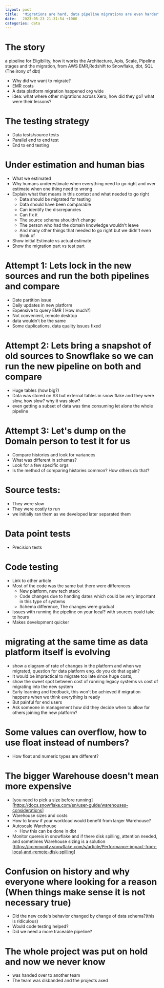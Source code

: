 ```yaml
---
layout: post
title:  "Migrations are hard, data pipeline migrations are even harder"
date:   2023-05-23 21:31:54 +1000
categories: data
---
```


# The story

a pipeline for Eligibility, how it works the Architecture, Apis, Scale, Pipeline stages
and the migration, from AWS EMR,Redshift to Snowflake, dbt, SQL
(The irony of dbt)
 - Why did we want to migrate?
 - EMR costs
 - A data platform migration happened org wide
 - idea: what where other migrations across Xero, how did they go? what were their lessons?
# The testing strategy

- Data tests/source tests
- Parallel end to end test
- End to end testing

# Under estimation and human bias
- What we estimated
- Why humans underestimate when everything need to go right and over estimate when one thing need to wrong 
- Explain what that means in this context and what needed to go right
    - Data should be migrated for testing
    - Data should have been comparable
    - Can identify the discrepancies
    - Can fix it
    - The source schema shouldn't change
    - The person who had the domain knowledge wouldn't leave
    - And many other things that needed to go right but we didn't even think of
- Show initial Estimate vs actual estimate
- Show the migration part vs test part

# Attempt 1: Lets lock in the new sources and run the both pipelines and compare
- Date partition issue
- Daily updates in new platform
- Expensive to query EMR ( How much?)
- Not convenient, remote desktop
- data wouldn't be the same 
- Some duplications, data quality issues fixed 

# Attempt 2: Lets bring a snapshot of old sources to Snowflake so we can run the new pipeline on both and compare
- Huge tables (how big?)
- Data was stored on S3 but external tables in snow flake and they were slow, how slow? why it was slow?
- even getting a subset of data was time consuming let alone the whole pipeline
# Attempt 3: Let's dump on the Domain person to test it for us
- Compare histories and look for variances
- What was different in schemas?
- Look for a few specific orgs
- Is the method of comparing histories common? How others do that?

# Source tests:
 - They were slow
 - They were costly to run
 - we initially ran them as we developed later separated them

# Data point tests
 - Precision tests 

# Code testing
- Link to other article
- Most of the code was the same but there were differences 
    - New platform, new tech stack
    - Code changes due to handing dates which could be very important in this type of systems 
    - Schema difference, The changes were gradual 
- Issues with running the pipeline on your local? with sources could take to hours
- Makes development quicker

# migrating at the same time as data platform itself is evolving 
- show a diagram of rate of changes in the platform and when we migrated, question for data platform eng. do you do that again?
- It would be impractical to migrate too late since huge costs, 
- show the sweet spot between cost of running legacy systems vs cost of migrating into the new system
- Early learning and feedback, this won't be achieved if migration happens when we think everything is ready
- But painful for end users
- Ask someone in management how did they decide when to allow for others joining the new platform?

# Some values can overflow, how to use float instead of numbers?
- How float and numeric types are different? 

# The bigger Warehouse doesn't mean more expensive  
- [you need to pick a size before running] [https://docs.snowflake.com/en/user-guide/warehouses-considerations]
- Warehouse sizes and costs
- How to know if your workload would benefit from larger Warehouse?
- Autoscale Warehouse
    - How this can be done in dbt
- Monitor quereis in snowflake and if there disk spilling, attention needed, and sometimes Warehouse sizing is a solution [https://community.snowflake.com/s/article/Performance-impact-from-local-and-remote-disk-spilling]

# Confusion on history and why everyone where looking for a reason (When things make sense it is not necessary true)
- Did the new code's behavior changed by change of data schema?(this is ridiculous)
- Would code testing helped?
- Did we need a more traceable pipeline?

# The whole project was put on hold and now we never know
- was handed over to another team
- The team was disbanded and the projects axed

